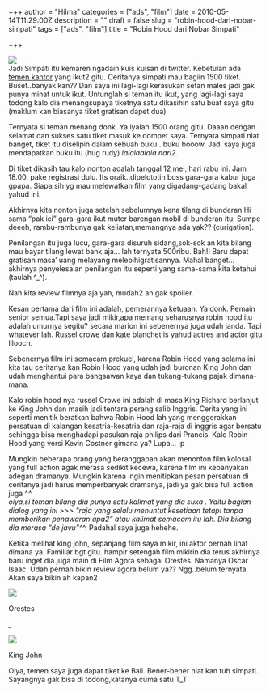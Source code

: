 +++
author = "Hilma"
categories = ["ads", "film"]
date = 2010-05-14T11:29:00Z
description = ""
draft = false
slug = "robin-hood-dari-nobar-simpati"
tags = ["ads", "film"]
title = "Robin Hood dari Nobar Simpati"

+++

[![](https://i1.wp.com/3.bp.blogspot.com/_ft2guLgJppw/S-0UimipIxI/AAAAAAAAAJo/HEtKQm90A8A/s200/robinhood-tf-org-free-2010-ost-movie.jpg?w=780)](https://i1.wp.com/3.bp.blogspot.com/_ft2guLgJppw/S-0UimipIxI/AAAAAAAAAJo/HEtKQm90A8A/s1600/robinhood-tf-org-free-2010-ost-movie.jpg)  
 Jadi Simpati itu kemaren ngadain kuis kuisan di twitter. Kebetulan ada [temen kantor](http://september13.wordpress.com/) yang ikut2 gitu. Ceritanya simpati mau bagiin 1500 tiket. Buset..banyak kan?? Dan saya ini lagi-lagi kerasukan setan males jadi gak punya minat untuk ikut. Untunglah si teman itu ikut, yang lagi-lagi saya todong kalo dia menangsupaya tiketnya satu dikasihin satu buat saya gitu (maklum kan biasanya tiket gratisan dapet dua)

Ternyata si teman menang donk. Ya iyalah 1500 orang gitu. Daaan dengan selamat dan sukses satu tiket masuk ke dompet saya. Ternyata simpati niat banget, tiket itu diselipin dalam sebuah buku.. buku booow. Jadi saya juga mendapatkan buku itu (hug rudy) *lalalaalala nari2*.

Di tiket dikasih tau kalo nonton adalah tanggal 12 mei, hari rabu ini. Jam 18.00. pake registrasi dulu. Its oraik..dipelototin boss gara-gara kabur juga gpapa. Siapa sih yg mau melewatkan film yang digadang-gadang bakal yahud ini.

Akhirnya kita nonton juga setelah sebelumnya kena tilang di bunderan Hi sama “pak ici” gara-gara ikut muter barengan mobil di bunderan itu. Sumpe deeeh, rambu-rambunya gak keliatan,memangnya ada yak?? (curigation).

Penilangan itu juga lucu, gara-gara disuruh sidang,sok-sok an kita bilang mau bayar tilang lewat bank aja… lah ternyata 500ribu. Bah!! Baru dapat gratisan masa’ uang melayang melebihigratisannya. Mahal banget… akhirnya penyelesaian penilangan itu seperti yang sama-sama kita ketahui (taulah ^_^).

Nah kita review filmnya aja yah, mudah2 an gak spoiler.

Kesan pertama dari film ini adalah, pemerannya ketuaan. Ya donk. Pemain senior semua.Tapi saya jadi mikir,apa memang seharusnya robin hood itu adalah umurnya segitu? secara marion ini sebenernya juga udah janda. Tapi whatever lah. Russel crowe dan kate blanchet is yahud actres and actor gitu lllooch.

Sebenernya film ini semacam prekuel, karena Robin Hood yang selama ini kita tau ceritanya kan Robin Hood yang udah jadi buronan King John dan udah menghantui para bangsawan kaya dan tukang-tukang pajak dimana-mana.

Kalo robin hood nya russel Crowe ini adalah di masa King Richard berlanjut ke King John dan masih jadi tentara perang salib Inggris. Cerita yang ini seperti menitik beratkan bahwa Robin Hood lah yang menggerakkan persatuan di kalangan kesatria-kesatria dan raja-raja di inggris agar bersatu sehingga bisa menghadapi pasukan raja philips dari Prancis. Kalo Robin Hood yang versi Kevin Costner gimana ya? Lupa… :p

Mungkin beberapa orang yang beranggapan akan menonton film kolosal yang full action agak merasa sedikit kecewa, karena film ini kebanyakan adegan dramanya. Mungkin karena ingin menitipkan pesan persatuan di ceritanya jadi harus memperbanyak dramanya, jadi ya gak bisa full action juga ^_^  
 oiya,si teman bilang dia punya satu kalimat yang dia suka . Yaitu bagian dialog yang ini >>> “raja yang selalu menuntut kesetiaan tetapi tanpa memberikan penawaran apa2” atau kalimat semacam itu lah. Dia bilang dia merasa “de javu”^_^. Padahal saya juga hehehe.

Ketika melihat king john, sepanjang film saya mikir, ini aktor pernah lihat dimana ya. Familiar bgt gitu. hampir setengah film mikirin dia terus akhirnya baru inget dia juga main di Film Agora sebagai Orestes. Namanya Oscar Isaac. Udah pernah bikin review agora belum ya?? Ngg..belum ternyata. Akan saya bikin ah kapan2

[![](https://i1.wp.com/3.bp.blogspot.com/_ft2guLgJppw/S-0UDbzCqpI/AAAAAAAAAJY/JGCPaWPvS5o/s200/orestes.jpg?w=780)](https://i2.wp.com/3.bp.blogspot.com/_ft2guLgJppw/S-0UDbzCqpI/AAAAAAAAAJY/JGCPaWPvS5o/s1600/orestes.jpg)

Orestes

[ ](http://1.bp.blogspot.com/_ft2guLgJppw/S-0S2lWvmcI/AAAAAAAAAJA/gyvGMud-Nog/s1600/king+jhon.jpg)

[![](https://i2.wp.com/1.bp.blogspot.com/_ft2guLgJppw/S-0UXflYDdI/AAAAAAAAAJg/vjlT6GcQ1JI/s200/king+jhon.jpg?w=780)](http://1.bp.blogspot.com/_ft2guLgJppw/S-0UXflYDdI/AAAAAAAAAJg/vjlT6GcQ1JI/s1600/king+jhon.jpg)

King John

Oiya, temen saya juga dapat tiket ke Bali. Bener-bener niat kan tuh simpati. Sayangnya gak bisa di todong,katanya cuma satu T_T

